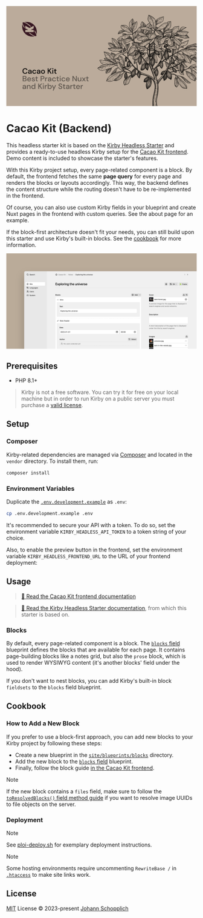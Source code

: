 [![Cacao Kit Backend](./.github/og-image.png)](https://cacao-kit.byjohann.dev)

# Cacao Kit (Backend)

This headless starter kit is based on the [Kirby Headless Starter](https://github.com/johannschopplich/kirby-headless-starter) and provides a ready-to-use headless Kirby setup for the [Cacao Kit frontend](https://github.com/johannschopplich/cacao-kit-frontend). Demo content is included to showcase the starter's features.

With this Kirby project setup, every page-related component is a block. By default, the frontend fetches the same **page query** for every page and renders the blocks or layouts accordingly. This way, the backend defines the content structure while the routing doesn't have to be re-implemented in the frontend.

Of course, you can also use custom Kirby fields in your blueprint and create Nuxt pages in the frontend with custom queries. See the about page for an example.

If the block-first architecture doesn't fit your needs, you can still build upon this starter and use Kirby's built-in blocks. See the [cookbook](#cookbook) for more information.

![Screenshot of the Cacao Kit blocks setup](./storage/content/home/cacao-kit-blocks-screenshot.png)

## Prerequisites

- PHP 8.1+

> Kirby is not a free software. You can try it for free on your local machine but in order to run Kirby on a public server you must purchase a [valid license](https://getkirby.com/buy).

## Setup

### Composer

Kirby-related dependencies are managed via [Composer](https://getcomposer.org) and located in the `vendor` directory. To install them, run:

```bash
composer install
```

### Environment Variables

Duplicate the [`.env.development.example`](.env.development.example) as `.env`:

```bash
cp .env.development.example .env
```

It's recommended to secure your API with a token. To do so, set the environment variable `KIRBY_HEADLESS_API_TOKEN` to a token string of your choice.

Also, to enable the preview button in the frontend, set the environment variable `KIRBY_HEADLESS_FRONTEND_URL` to the URL of your frontend deployment:

## Usage

> [📖 Read the Cacao Kit frontend documentation](https://github.com/johannschopplich/cacao-kit-frontend)

> [📖 Read the Kirby Headless Starter documentation](https://github.com/johannschopplich/kirby-headless-starter), from which this starter is based on.

### Blocks

By default, every page-related component is a block. The [`blocks` field](./site/blueprints/fields/blocks.yml) blueprint defines the blocks that are available for each page. It contains page-building blocks like a notes grid, but also the `prose` block, which is used to render WYSIWYG content (it's another blocks' field under the hood).

If you don't want to nest blocks, you can add Kirby's built-in block `fieldsets` to the `blocks` field blueprint.

## Cookbook

### How to Add a New Block

If you prefer to use a block-first approach, you can add new blocks to your Kirby project by following these steps:

- Create a new blueprint in the [`site/blueprints/blocks`](./site/blueprints/blocks/) directory.
- Add the new block to the [`blocks` field](./site/blueprints/fields/blocks.yml) blueprint.
- Finally, follow the block guide [in the Cacao Kit frontend](https://github.com/johannschopplich/cacao-kit-frontends#how-to-add-a-new-block).

> [!NOTE]
> If the new block contains a `files` field, make sure to follow the [`toResolvedBlocks()` field method guide](https://github.com/johannschopplich/kirby-headless#toresolvedblocks) if you want to resolve image UUIDs to file objects on the server.

### Deployment

> [!NOTE]
> See [ploi-deploy.sh](./scripts/ploi-deploy.sh) for exemplary deployment instructions.

> [!NOTE]
> Some hosting environments require uncommenting `RewriteBase /` in [`.htaccess`](./public/.htaccess) to make site links work.

## License

[MIT](./LICENSE) License © 2023-present [Johann Schopplich](https://github.com/johannschopplich)
